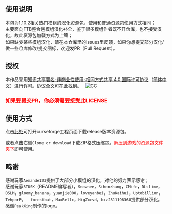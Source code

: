 ## 使用说明
本包为1.10.2相关热门模组的汉化资源包，使用和普通资源包使用方式相同；    
主要面向FTB整合包模组汉化补全，鉴于很多模组作者既不开仓库，也不接受汉化，故此资源包加载方式为上策；    
如果缺少某些模组汉化，请在本仓库里的Issues里反馈，如果你想提交部分汉化/做一些仓库修改/提交图标，欢迎发PR（Pull Request）。    

## 授权
本作品采用[知识共享署名-非商业性使用-相同方式共享 4.0 国际许可协议](https://creativecommons.org/licenses/by-nc-sa/4.0/)（[简体中文](https://creativecommons.org/licenses/by-nc-sa/4.0/deed.zh)）进行许可。[协议全文可在此找到](https://github.com/TartaricAcid/Minecraft-Mod-Language-Package/blob/master/LICENSE)。  
![CC](https://pic3.zhimg.com/39119df78331a72cf1381b7b25650036_b.png)   

### <font color="red">如果要提交PR，你必须需要接受此LICENSE</font>     

## 使用方式
点击[此处](https://minecraft.curseforge.com/projects/simplified-chinese-localization-resource-package)可打开curseforge工程页面下载release版本资源包。    

或者点击右侧`Clone or download`下载ZIP格式压缩包，<font color="red">解压到游戏的资源包文件夹下</font>即可使用。

## 鸣谢
感谢玩家`Aemande123`提供了大部分小模组的汉化，对他的努力表示感谢；      
感谢玩家`3TUSK`（README编写者），`Snownee`，`Sihenzhang`，`CNife`，`DLslime`，`DSLM`，`gloomy_banana`，`yuanjie000`，`loveyanbei`，`ZhuKaihui`，`Uptobillion`，`TehporP`，`	forestbat`，`MaxBellc`，`HigZxcvd`，`bxz2311196368`提供部分汉化。   
感谢`PeakXing`制作的logo。
